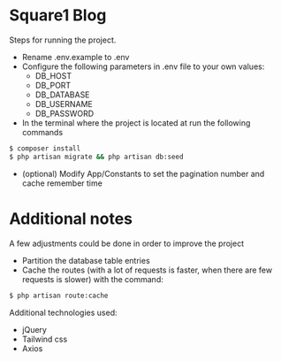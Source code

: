 # Square1 Blog

Steps for running the project.

  - Rename .env.example to .env
  - Configure the following parameters in .env file to your own values:
    - DB_HOST
    - DB_PORT
    - DB_DATABASE
    - DB_USERNAME
    - DB_PASSWORD
  - In the terminal where the project is located at run the following commands
  ```sh
$ composer install
$ php artisan migrate && php artisan db:seed
```
  - (optional) Modify App/Constants to set the pagination number and cache remember time

# Additional notes

A few adjustments could be done in order to improve the project

  - Partition the database table entries
  - Cache the routes (with a lot of requests is faster, when there are few requests is slower) with the command:
```sh
$ php artisan route:cache
```

Additional technologies used:

  - jQuery
  - Tailwind css
  - Axios